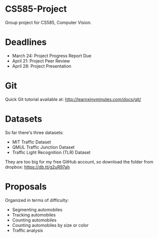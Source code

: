 CS585-Project
=============

Group project for CS585, Computer Vision.

# Deadlines

* March 24: Project Progress Report Due
* April 21: Project Peer Review
* April 28: Project Presentation

# Git

Quick Git tutorial available at: http://learnxinyminutes.com/docs/git/

# Datasets

So far there's three datasets:

* MIT Traffic Dataset
* QMUL Traffic Junction Dataset
* Traffic Light Recognition (TLR) Dataset

They are too big for my free GitHub account, so download the folder from dropbox: https://db.tt/g2uR97ah

# Proposals

Organized in terms of difficulty:

* Segmenting automobiles
* Tracking automobiles
* Counting automobiles
* Counting automobiles by size or color
* Traffic analysis
